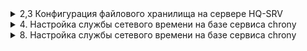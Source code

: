 </details>
 <details>
   <summary>2,3 Конфигурация файлового хранилища на сервере HQ-SRV</summary>

- HQ-SRV

```tcl
lsblk
mdadm --create /dev/md0 --level=0 --raid-devices=2 /dev/sd[b-d]
mdadm --detail -scan --verbose > /etc/mdadm.conf
apt-get update && apt-get install fdisk -y
echo -e "n\n\n\n\nw" | fdisk /dev/md0
mkfs.ext4 /dev/md0p1
echo "/dev/md0p1 /raid ext4 defaults 0 0" >> /etc/fstab
mkdir /raid
mount -a
apt-get install nfs-server -y
mkdir /raid/nfs
chown 99:99 /raid/nfs
chmod 777 /raid/nfs
echo "/raid/nfs 192.168.2.0/28(rw,sync,no_subtree_check)" >> /etc/exports
exportfs -a
exportfs -v
systemctl enable nfs
systemctl restart nfs
```

- HQ-CLI

```tcl
apt-get update && apt-get install nfs-common -y
mkdir -p /mnt/nfs
echo "192.168.1.10:/raid/nfs /mnt/nfs nfs intr,soft,_netdev,x-systemd.automount 0 0" >> /etc/fstab
mount -a
mount -v
touch /mnt/nfs/test
```

</details>
 <details>
   <summary>4. Настройка службы сетевого времени на базе сервиса chrony</summary>

- ISP

 ```tcl
apt-get install -y chrony
cat > /etc/chrony.conf <<EOF
server 127.0.0.1 iburst prefer
hwtimestamp *
local stratum 5
allow 0/0
EOF
systemctl enable --now chronyd
systemctl restart chronyd
chronyc sources
chronyc tracking | grep Stratum
```

- HQ-SRV

```tcl
apt-get install -y chrony
echo "server 172.16.1.1 iburst prefer" >> /etc/chrony.conf
systemctl enable --now chronyd
systemctl restart chronyd
```

- HQ-CLI

```tcl
apt-get install -y chrony
echo "server 172.16.1.1 iburst prefer" >> /etc/chrony.conf
systemctl enable --now chronyd
systemctl restart chronyd
```

- HQ-RTR

```tcl
enable
configure terminal
ntp server 172.16.1.1
ntp timezone utc+5
write memory
ip nat source static tcp 172.16.1.4 8080 192.168.1.10 80
ip nat source static tcp 172.16.1.4 2026 192.168.1.10 2026
write
```

- BR-RTR

```tcl
enable
configure terminal
ntp server 172.16.2.1
ntp timezone utc+5
write memory
ip nat source static tcp 172.16.2.5 8080 192.168.3.10 8080
ip nat source static tcp 172.16.2.5 2026 192.168.3.10 2026
write
```

- BR-SRV

```tcl
apt-get update && apt-get install chrony -y
echo "server 172.16.1.1 iburst prefer" >> /etc/chrony.conf
systemctl enable --now chronyd
systemctl restart chronyd
```

</details>
 <details>
   <summary>8. Настройка службы сетевого времени на базе сервиса chrony</summary>

- HQ-RTR

```tcl
ip nat source static tcp 172.16.1.4 8080 192.168.1.10 80
ip nat source static tcp 172.16.1.4 2026 192.168.1.10 2026
write
```

- BR-RTR

```tcl
ip nat source static tcp 172.16.2.5 8080 192.168.3.10 8080
ip nat source static tcp 172.16.2.5 2026 192.168.3.10 2026
write
```
